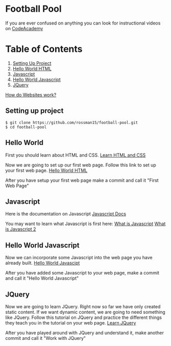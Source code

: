 # Football Pool
If you are ever confused on anything you can look for instructional videos on [CodeAcademy](https://www.codecademy.com)

# Table of Contents
1. [Setting Up Project](#setting-up-project)
2. [Hello World HTML](#hello-world)
3. [Javascript](#javascript)
4. [Hello World Javascript](#hello-world-javascript)
5. [JQuery](#jquery)

[How do Websites work?](https://computer.howstuffworks.com/web-page1.htm)

## Setting up project
    $ git clone https://github.com/rossman15/football-pool.git
    $ cd football-pool

## Hello World
  First you should learn about HTML and CSS.
  [Learn HTML and CSS](https://learn.shayhowe.com/html-css/building-your-first-web-page/)

  Now we are going to set up our first web page. Follow this link to set up your first web page.
  [Hello World HTML](https://www.mkyong.com/html/html-tutorial-hello-world/)

  After you have setup your first web page make a commit and call it "First Web Page"


## Javascript
  Here is the documentation on Javascript
  [Javascript Docs](https://developer.mozilla.org/en-US/docs/Web/JavaScript/Guide)

  You may want to learn what Javascript is first here:
  [What is Javascript](https://developer.mozilla.org/en-US/docs/Learn/JavaScript/First_steps/What_is_JavaScript)
  [What is Javascript 2](https://www.makeuseof.com/tag/google-sites-custom-dashboards/)

## Hello World Javascript
  Now we can incorporate some Javascript into the web page you have already built.
  [Hello World Javascipt](https://javascript.info/hello-world)

  After you have added some Javascript to your web page, make a commit and call it "Hello World Javascript"

## JQuery
  Now we are going to learn JQuery. Right now so far we have only created static content. If we want dynamic content, we are going to need something like JQuery. Follow this tutorial on JQuery and practice the different things they teach you in the tutorial on your web page.
  [Learn JQuery](https://www.tutorialspoint.com/jquery/jquery-overview.htm)

  After you have played around with JQuery and understand it, make another commit and call it "Work with JQuery"
